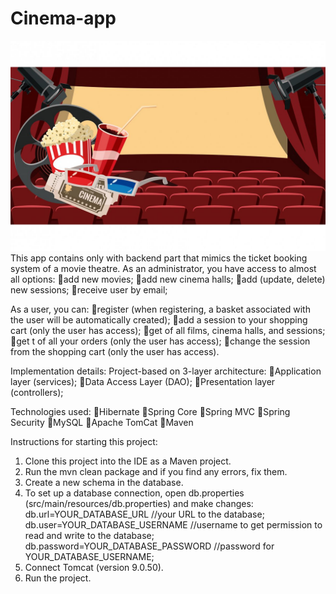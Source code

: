 # Cinema-app
![img.png](img.png)
This app contains only with backend part that mimics the ticket booking system of a movie theatre.
As an administrator, you have access to almost all options:
🔸add new movies;
🔸add new cinema halls;
🔸add (update, delete) new sessions;
🔸receive user by email;

As a user, you can:
🔸register (when registering, a basket associated with the user will be automatically created);
🔸add a session to your shopping cart (only the user has access);
🔸get of all films, cinema halls, and sessions;
🔸get t of all your orders (only the user has access);
🔸change the session from the shopping cart (only the user has access).

Implementation details:
Project-based on 3-layer architecture:
🔸Application layer (services);
🔸Data Access Layer (DAO);
🔸Presentation layer (controllers);

Technologies used:
🔸Hibernate
🔸Spring Core
🔸Spring MVC
🔸Spring Security
🔸MySQL
🔸Apache TomCat
🔸Maven

Instructions for starting this project:
1. Clone this project into the IDE as a Maven project.
2. Run the mvn clean package and if you find any errors, fix them.
3. Create a new schema in the database.
4. To set up a database connection, open db.properties (src/main/resources/db.properties) and make changes:
   db.url=YOUR_DATABASE_URL //your URL to the database;
   db.user=YOUR_DATABASE_USERNAME //username to get permission to read and write to the database;
   db.password=YOUR_DATABASE_PASSWORD //password for YOUR_DATABASE_USERNAME;
5. Connect Tomcat (version 9.0.50).
6. Run the project.
